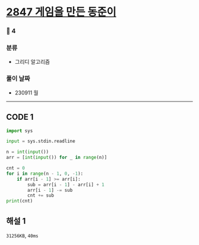 # [2847 게임을 만든 동준이](https://www.acmicpc.net/problem/2847)

### 🥈 4

### 분류

- 그리디 알고리즘

### 풀이 날짜

- 230911 월

---

## CODE 1

```python
import sys

input = sys.stdin.readline

n = int(input())
arr = [int(input()) for _ in range(n)]

cnt = 0
for i in range(n - 1, 0, -1):
    if arr[i - 1] >= arr[i]:
        sub = arr[i - 1] - arr[i] + 1
        arr[i - 1] -= sub
        cnt += sub
print(cnt)
```

## 해설 1

`31256KB`, `40ms`
